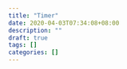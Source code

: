 ```yaml
---
title: "Timer"
date: 2020-04-03T07:34:08+08:00
description: ""
draft: true
tags: []
categories: []
---
```


<!--more-->